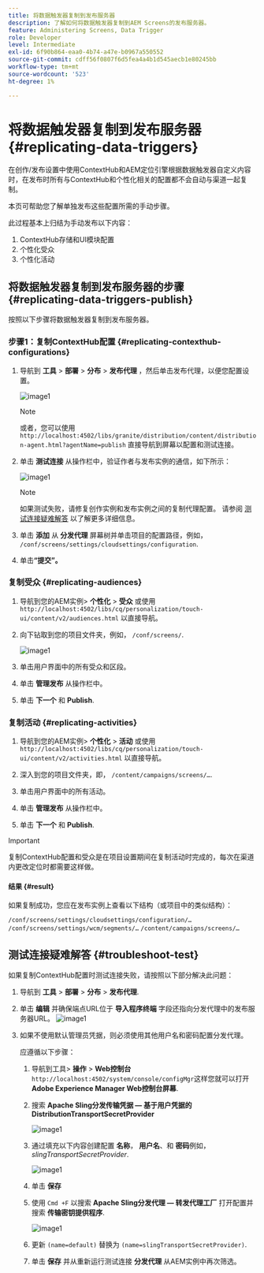 ```yaml
---
title: 将数据触发器复制到发布服务器
description: 了解如何将数据触发器复制到AEM Screens的发布服务器。
feature: Administering Screens, Data Trigger
role: Developer
level: Intermediate
exl-id: 6f90b864-eaa0-4b74-a47e-b0967a550552
source-git-commit: cdff56f0807f6d5fea4a4b1d545aecb1e80245bb
workflow-type: tm+mt
source-wordcount: '523'
ht-degree: 1%

---
```


# 将数据触发器复制到发布服务器 {#replicating-data-triggers}

在创作/发布设置中使用ContextHub和AEM定位引擎根据数据触发器自定义内容时，在发布时所有与ContextHub和个性化相关的配置都不会自动与渠道一起复制。

本页可帮助您了解单独发布这些配置所需的手动步骤。

此过程基本上归结为手动发布以下内容：

1. ContextHub存储和UI模块配置
1. 个性化受众
1. 个性化活动

## 将数据触发器复制到发布服务器的步骤 {#replicating-data-triggers-publish}

按照以下步骤将数据触发器复制到发布服务器。

### 步骤1：复制ContextHub配置 {#replicating-contexthub-configurations}

1. 导航到 **工具** > **部署** > **分布** > **发布代理** ，然后单击发布代理，以便您配置设置。

   ![image1](/help/user-guide/assets/replicating-triggers/replicating-triggers1.png)

   >[!NOTE]
   >
   >或者，您可以使用 `http://localhost:4502/libs/granite/distribution/content/distribution-agent.html?agentName=publish` 直接导航到屏幕以配置和测试连接。

1. 单击 **测试连接** 从操作栏中，验证作者与发布实例的通信，如下所示：

   ![image1](/help/user-guide/assets/replicating-triggers/replicating-triggers2.png)

   >[!NOTE]
   >
   >如果测试失败，请修复创作实例和发布实例之间的复制代理配置。 请参阅 [测试连接疑难解答](/help/user-guide/replicating-data-triggers.md#troubleshoot-test) 以了解更多详细信息。

1. 单击 **添加** 从 **分发代理** 屏幕树并单击项目的配置路径，例如， `/conf/screens/settings/cloudsettings/configuration`.

1. 单击&#x200B;**“提交”。**

### 复制受众 {#replicating-audiences}

1. 导航到您的AEM实例> **个性化** > **受众** 或使用 `http://localhost:4502/libs/cq/personalization/touch-ui/content/v2/audiences.html` 以直接导航。

1. 向下钻取到您的项目文件夹，例如， `/conf/screens/`.

   ![image1](/help/user-guide/assets/replicating-triggers/replicating-triggers10.png)

1. 单击用户界面中的所有受众和区段。

1. 单击 **管理发布** 从操作栏中。

1. 单击 **下一个** 和 **Publish**.

### 复制活动 {#replicating-activities}

1. 导航到您的AEM实例> **个性化** > **活动** 或使用 `http://localhost:4502/libs/cq/personalization/touch-ui/content/v2/activities.html` 以直接导航。

1. 深入到您的项目文件夹，即， `/content/campaigns/screens/…`.

1. 单击用户界面中的所有活动。

1. 单击 **管理发布** 从操作栏中。

1. 单击 **下一个** 和 **Publish**.

>[!IMPORTANT]
>
>复制ContextHub配置和受众是在项目设置期间在复制活动时完成的，每次在渠道内更改定位时都需要这样做。

#### 结果 {#result}

如果复制成功，您应在发布实例上查看以下结构（或项目中的类似结构）：

`/conf/screens/settings/cloudsettings/configuration/…`
`/conf/screens/settings/wcm/segments/…`
`/content/campaigns/screens/…`

## 测试连接疑难解答 {#troubleshoot-test}

如果复制ContextHub配置时测试连接失败，请按照以下部分解决此问题：

1. 导航到 **工具** > **部署** > **分布** > **发布代理**.

1. 单击 **编辑** 并确保端点URL位于 **导入程序终端** 字段还指向分发代理中的发布服务器URL。
   ![image1](/help/user-guide/assets/replicating-triggers/replicating-triggers9.png)

1. 如果不使用默认管理员凭据，则必须使用其他用户名和密码配置分发代理。

   应遵循以下步骤：

   1. 导航到工具> **操作** > **Web控制台** `http://localhost:4502/system/console/configMgr`这样您就可以打开 **Adobe Experience Manager Web控制台屏幕**.
   1. 搜索 **Apache Sling分发传输凭据 — 基于用户凭据的DistributionTransportSecretProvider**

      ![image1](/help/user-guide/assets/replicating-triggers/replicating-triggers6.png)

   1. 通过填充以下内容创建配置 **名称**， **用户名**、和 **密码**&#x200B;例如， *slingTransportSecretProvider*.

      ![image1](/help/user-guide/assets/replicating-triggers/replicating-triggers7.png)

   1. 单击 **保存**
   1. 使用 `Cmd +F` 以搜索 **Apache Sling分发代理 — 转发代理工厂** 打开配置并搜索 **传输密钥提供程序**.

      ![image1](/help/user-guide/assets/replicating-triggers/replicating-triggers8.png)

   1. 更新 `(name=default)` 替换为 `(name=slingTransportSecretProvider)`.
   1. 单击 **保存** 并从重新运行测试连接 **分发代理** 从AEM实例中再次筛选。
